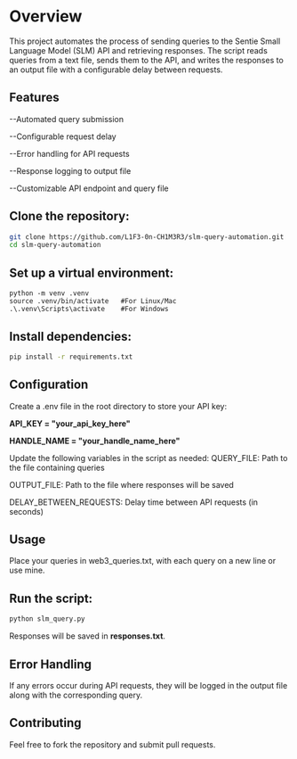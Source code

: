 # Overview

This project automates the process of sending queries to the Sentie Small Language Model (SLM) API and retrieving responses. The script reads queries from a text file, sends them to the API, and writes the responses to an output file with a configurable delay between requests.

## Features

--Automated query submission

--Configurable request delay

--Error handling for API requests

--Response logging to output file

--Customizable API endpoint and query file


## Clone the repository:

```bash
git clone https://github.com/L1F3-0n-CH1M3R3/slm-query-automation.git
cd slm-query-automation
```

## Set up a virtual environment:

```
python -m venv .venv
source .venv/bin/activate   #For Linux/Mac
.\.venv\Scripts\activate    #For Windows
```

## Install dependencies:
``` bash
pip install -r requirements.txt
```

## Configuration

Create a .env file in the root directory to store your API key:

**API_KEY = "your_api_key_here"**

**HANDLE_NAME = "your_handle_name_here"**

Update the following variables in the script as needed:
  QUERY_FILE: Path to the file containing queries
  
  OUTPUT_FILE: Path to the file where responses will be saved
  
  DELAY_BETWEEN_REQUESTS: Delay time between API requests (in seconds)
  
## Usage

Place your queries in web3_queries.txt, with each query on a new line or use mine.

## Run the script:
```bash
python slm_query.py
```

Responses will be saved in **responses.txt**.

## Error Handling

If any errors occur during API requests, they will be logged in the output file along with the corresponding query.

## Contributing

Feel free to fork the repository and submit pull requests.
